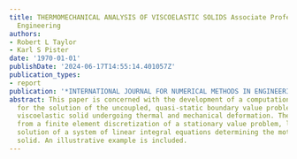 ```yaml
---
title: THERMOMECHANICAL ANALYSIS OF VISCOELASTIC SOLIDS Associate Professor of Civil
  Engineering
authors:
- Robert L Taylor
- Karl S Pister
date: '1970-01-01'
publishDate: '2024-06-17T14:55:14.401057Z'
publication_types:
- report
publication: '*INTERNATIONAL JOURNAL FOR NUMERICAL METHODS IN ENGINEERING*'
abstract: This paper is concerned with the development of a computational algorithm
  for the solution of the uncoupled, quasi-static boundary value problem for a linear
  viscoelastic solid undergoing thermal and mechanical deformation. The method evolves
  from a finite element discretization of a stationary value problem, leading to the
  solution of a system of linear integral equations determining the motion of the
  solid. An illustrative example is included.
---
```

